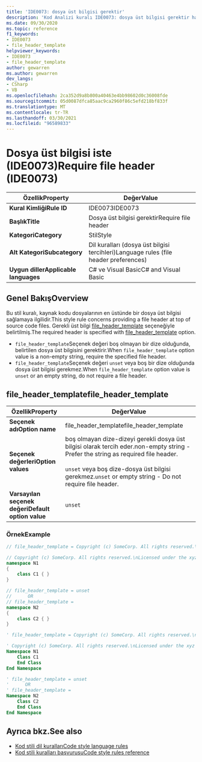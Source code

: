 ```yaml
---
title: 'IDE0073: dosya üst bilgisi gerektir'
description: 'Kod Analizi kuralı IDE0073: dosya üst bilgisi gerektir hakkında bilgi edinin'
ms.date: 09/30/2020
ms.topic: reference
f1_keywords:
- IDE0073
- file_header_template
helpviewer_keywords:
- IDE0073
- file_header_template
author: gewarren
ms.author: gewarren
dev_langs:
- CSharp
- VB
ms.openlocfilehash: 2ca352d9a8b800a40463e4bb98602d0c36008fde
ms.sourcegitcommit: 05d0087dfca85aac9ca2960f86c5efd218bf833f
ms.translationtype: MT
ms.contentlocale: tr-TR
ms.lasthandoff: 03/30/2021
ms.locfileid: "96589833"
---
```

# <a name="require-file-header-ide0073"></a><span data-ttu-id="62cd8-103">Dosya üst bilgisi iste (IDE0073)</span><span class="sxs-lookup"><span data-stu-id="62cd8-103">Require file header (IDE0073)</span></span>

|<span data-ttu-id="62cd8-104">Özellik</span><span class="sxs-lookup"><span data-stu-id="62cd8-104">Property</span></span>|<span data-ttu-id="62cd8-105">Değer</span><span class="sxs-lookup"><span data-stu-id="62cd8-105">Value</span></span>|
|-|-|
| <span data-ttu-id="62cd8-106">**Kural Kimliği**</span><span class="sxs-lookup"><span data-stu-id="62cd8-106">**Rule ID**</span></span> | <span data-ttu-id="62cd8-107">IDE0073</span><span class="sxs-lookup"><span data-stu-id="62cd8-107">IDE0073</span></span> |
| <span data-ttu-id="62cd8-108">**Başlık**</span><span class="sxs-lookup"><span data-stu-id="62cd8-108">**Title**</span></span> | <span data-ttu-id="62cd8-109">Dosya üst bilgisi gerektir</span><span class="sxs-lookup"><span data-stu-id="62cd8-109">Require file header</span></span> |
| <span data-ttu-id="62cd8-110">**Kategori**</span><span class="sxs-lookup"><span data-stu-id="62cd8-110">**Category**</span></span> | <span data-ttu-id="62cd8-111">Stil</span><span class="sxs-lookup"><span data-stu-id="62cd8-111">Style</span></span> |
| <span data-ttu-id="62cd8-112">**Alt Kategori**</span><span class="sxs-lookup"><span data-stu-id="62cd8-112">**Subcategory**</span></span> | <span data-ttu-id="62cd8-113">Dil kuralları (dosya üst bilgisi tercihleri)</span><span class="sxs-lookup"><span data-stu-id="62cd8-113">Language rules (file header preferences)</span></span> |
| <span data-ttu-id="62cd8-114">**Uygun diller**</span><span class="sxs-lookup"><span data-stu-id="62cd8-114">**Applicable languages**</span></span> | <span data-ttu-id="62cd8-115">C# ve Visual Basic</span><span class="sxs-lookup"><span data-stu-id="62cd8-115">C# and Visual Basic</span></span> |

## <a name="overview"></a><span data-ttu-id="62cd8-116">Genel Bakış</span><span class="sxs-lookup"><span data-stu-id="62cd8-116">Overview</span></span>

<span data-ttu-id="62cd8-117">Bu stil kuralı, kaynak kodu dosyalarının en üstünde bir dosya üst bilgisi sağlamaya ilgilidir.</span><span class="sxs-lookup"><span data-stu-id="62cd8-117">This style rule concerns providing a file header at top of source code files.</span></span> <span data-ttu-id="62cd8-118">Gerekli üst bilgi [file_header_template](#file_header_template) seçeneğiyle belirtilmiş.</span><span class="sxs-lookup"><span data-stu-id="62cd8-118">The required header is specified with [file_header_template](#file_header_template) option.</span></span>

- <span data-ttu-id="62cd8-119">`file_header_template`Seçenek değeri boş olmayan bir dize olduğunda, belirtilen dosya üst bilgisini gerektirir.</span><span class="sxs-lookup"><span data-stu-id="62cd8-119">When `file_header_template` option value is a non-empty string, require the specified file header.</span></span>
- <span data-ttu-id="62cd8-120">`file_header_template`Seçenek değeri `unset` veya boş bir dize olduğunda dosya üst bilgisi gerekmez.</span><span class="sxs-lookup"><span data-stu-id="62cd8-120">When `file_header_template` option value is `unset` or an empty string, do not require a file header.</span></span>

## <a name="file_header_template"></a><span data-ttu-id="62cd8-121">file_header_template</span><span class="sxs-lookup"><span data-stu-id="62cd8-121">file_header_template</span></span>

|<span data-ttu-id="62cd8-122">Özellik</span><span class="sxs-lookup"><span data-stu-id="62cd8-122">Property</span></span>|<span data-ttu-id="62cd8-123">Değer</span><span class="sxs-lookup"><span data-stu-id="62cd8-123">Value</span></span>|
|-|-|
| <span data-ttu-id="62cd8-124">**Seçenek adı**</span><span class="sxs-lookup"><span data-stu-id="62cd8-124">**Option name**</span></span> | <span data-ttu-id="62cd8-125">file_header_template</span><span class="sxs-lookup"><span data-stu-id="62cd8-125">file_header_template</span></span>
| <span data-ttu-id="62cd8-126">**Seçenek değerleri**</span><span class="sxs-lookup"><span data-stu-id="62cd8-126">**Option values**</span></span> | <span data-ttu-id="62cd8-127">boş olmayan dize-dizeyi gerekli dosya üst bilgisi olarak tercih eder.</span><span class="sxs-lookup"><span data-stu-id="62cd8-127">non-empty string - Prefer the string as required file header.</span></span><br /><br /> <span data-ttu-id="62cd8-128">`unset` veya boş dize-dosya üst bilgisi gerekmez.</span><span class="sxs-lookup"><span data-stu-id="62cd8-128">`unset` or empty string - Do not require file header.</span></span> |
| <span data-ttu-id="62cd8-129">**Varsayılan seçenek değeri**</span><span class="sxs-lookup"><span data-stu-id="62cd8-129">**Default option value**</span></span> | `unset` |

### <a name="example"></a><span data-ttu-id="62cd8-130">Örnek</span><span class="sxs-lookup"><span data-stu-id="62cd8-130">Example</span></span>

```csharp
// file_header_template = Copyright (c) SomeCorp. All rights reserved.\nLicensed under the xyz license.

// Copyright (c) SomeCorp. All rights reserved.\nLicensed under the xyz license.
namespace N1
{
    class C1 { }
}

// file_header_template = unset
//      OR
// file_header_template =
namespace N2
{
    class C2 { }
}
```

```vb
' file_header_template = Copyright (c) SomeCorp. All rights reserved.\nLicensed under the xyz license.

' Copyright (c) SomeCorp. All rights reserved.\nLicensed under the xyz license.
Namespace N1
    Class C1
    End Class
End Namespace

' file_header_template = unset
'      OR
' file_header_template =
Namespace N2
    Class C2
    End Class
End Namespace
```

## <a name="see-also"></a><span data-ttu-id="62cd8-131">Ayrıca bkz.</span><span class="sxs-lookup"><span data-stu-id="62cd8-131">See also</span></span>

- [<span data-ttu-id="62cd8-132">Kod stili dil kuralları</span><span class="sxs-lookup"><span data-stu-id="62cd8-132">Code style language rules</span></span>](language-rules.md)
- [<span data-ttu-id="62cd8-133">Kod stili kuralları başvurusu</span><span class="sxs-lookup"><span data-stu-id="62cd8-133">Code style rules reference</span></span>](index.md)
